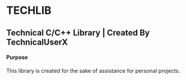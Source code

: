 # TECHLIB
## Technical C/C++ Library | Created By TechnicalUserX

#### Purpose
This library is created for the sake of assistance for personal projects.
